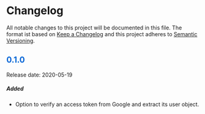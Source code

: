 # Changelog

All notable changes to this project will be documented in this file. The format ist based on [Keep a Changelog](https://keepachangelog.com) and this project adheres to [Semantic Versioning](https://semver.org/).

## <span style="color: #0366d6;">0.1.0</span>

Release date: 2020-05-19

##### Added

- Option to verify an access token from Google and extract its user object.